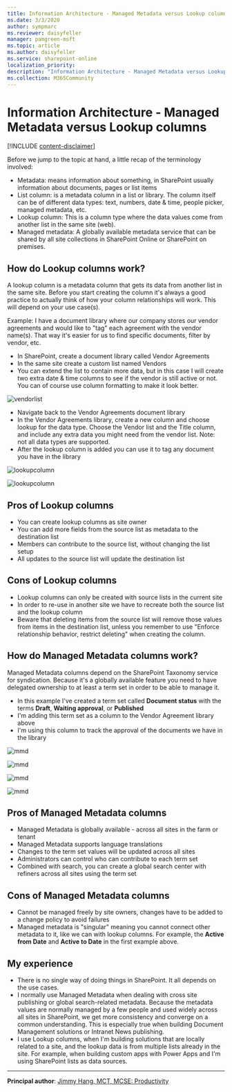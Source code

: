 ```yaml
---
title: Information Architecture - Managed Metadata versus Lookup columns
ms.date: 3/3/2020
author: sympmarc
ms.reviewer: daisyfeller
manager: pamgreen-msft
ms.topic: article
ms.author: daisyfeller
ms.service: sharepoint-online
localization_priority: 
description: "Information Architecture - Managed Metadata versus Lookup columns"
ms.collection: M365Community
---
```

# Information Architecture - Managed Metadata versus Lookup columns

[!INCLUDE [content-disclaimer](includes/content-disclaimer.md)]

Before we jump to the topic at hand, a little recap of the terminology involved:

* Metadata: means information about something, in SharePoint usually information about documents, pages or list items
* List column: is a metadata column in a list or library. The column itself can be of different data types: text, numbers, date & time, people picker, managed metadata, etc.
* Lookup column: This is a column type where the data values come from another list in the same site (web).
* Managed metadata: A globally available metadata service that can be shared by all site collections in SharePoint Online or SharePoint on premises.

## How do Lookup columns work?

A lookup column is a metadata column that gets its data from another list in the same site. Before you start creating the column it's always a good practice to actually think of how your column relationships will work. This will depend on your use case(s).

Example: I have a document library where our company stores our vendor agreements and would like to "tag" each agreement with the vendor name(s). That way it's easier for us to find specific documents, filter by vendor, etc.

* In SharePoint, create a document library called Vendor Agreements
* In the same site create a custom list named Vendors
* You can extend the list to contain more data, but in this case I will create two extra date & time columns to see if the vendor is still active or not. You can of course use column formatting to make it look better.

![vendorlist](media/information-architecture-managed-metadata-vs-lookup-column/vendor01.png)

* Navigate back to the Vendor Agreements document library
* In the Vendor Agreements library, create a new column and choose lookup for the data type. Choose the Vendor list and the Title column, and include any extra data you might need from the vendor list. Note: not all data types are supported.
* After the lookup column is added you can use it to tag any document you have in the library

![lookupcolumn](media/information-architecture-managed-metadata-vs-lookup-column/lookup01.png)

![lookupcolumn](media/information-architecture-managed-metadata-vs-lookup-column/lookup02.png)

## Pros of Lookup columns

* You can create lookup columns as site owner
* You can add more fields from the source list as metadata to the destination list
* Members can contribute to the source list, without changing the list setup
* All updates to the source list will update the destination list

## Cons of Lookup columns

* Lookup columns can only be created with source lists in the current site
* In order to re-use in another site we have to recreate both the source list and the lookup column
* Beware that deleting items from the source list will remove those values from items in the destination list, unless you remember to use "Enforce relationship behavior, restrict deleting" when creating the column.

## How do Managed Metadata columns work?

Managed Metadata columns depend on the SharePoint Taxonomy service for syndication. Because it's a globally available feature you need to have delegated ownership to at least a term set in order to be able to manage it.

* In this example I've created a term set called **Document status** with the terms **Draft**, **Waiting approval**, or **Published**
* I'm adding this term set as a column to the Vendor Agreement library above
* I'm using this column to track the approval of the documents we have in the library

![mmd](media/information-architecture-managed-metadata-vs-lookup-column/mmd01.png)

![mmd](media/information-architecture-managed-metadata-vs-lookup-column/mmd02.png)

![mmd](media/information-architecture-managed-metadata-vs-lookup-column/mmd03.png)

![mmd](media/information-architecture-managed-metadata-vs-lookup-column/mmd04.png)

## Pros of Managed Metadata columns

* Managed Metadata is globally available - across all sites in the farm or tenant
* Managed Metadata supports language translations
* Changes to the term set values will be updated across all sites
* Administrators can control who can contribute to each term set
* Combined with search, you can create a global search center with refiners across all sites using the term set

## Cons of Managed Metadata columns

* Cannot be managed freely by site owners, changes have to be added to a change policy to avoid failures
* Managed metadata is "singular" meaning you cannot connect other metadata to it, like we can with lookup columns. For example, the **Active from Date** and **Active to Date** in the first example above.

## My experience

* There is no single way of doing things in SharePoint. It all depends on the use cases.
* I normally use Managed Metadata when dealing with cross site publishing or global search-related metadata. Because the metadata values are normally managed by a few people and used widely across all sites in SharePoint, we get more consistency and converge on a common understanding. This is especially true when building Document Management solutions or Intranet News publishing.
* I use Lookup columns, when I'm building solutions that are locally related to a site, and the lookup data is from multiple lists already in the site. For example, when building custom apps with Power Apps and I'm using SharePoint lists as data sources.  

---

**Principal author**: [Jimmy Hang, MCT, MCSE: Productivity](https://www.linkedin.com/in/jimmyhang/)
